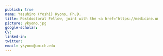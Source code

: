 ```yaml
---
publish: true
name: Yasuhiro (Yoshi) Kyono, Ph.D.
title: Postdoctoral Fellow, joint with the <a href="https://medicine.umich.edu/dept/human-genetics/jacob-kitzman-phd" target='_blank'>Jacob Kitzman Lab</a> (2015-2018)<br/>Currently Research Scientist at Tempus.
picture: ykyono.jpg
google-scholar: 
CV:
linked-in: 
twitter:
email: ykyono@umich.edu
---
```


